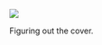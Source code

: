 ![](https://db-feed.s3.amazonaws.com/legacy/Screen_Shot_2018_07_08_at_11_17_48_AM-1531063184747.png)

Figuring out the cover.

